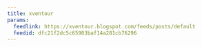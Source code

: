 ```yaml
---
title: xventour
params:
  feedlink: https://xventour.blogspot.com/feeds/posts/default
  feedid: dfc21f2dc5c65903baf14a281cb76296
---
```

